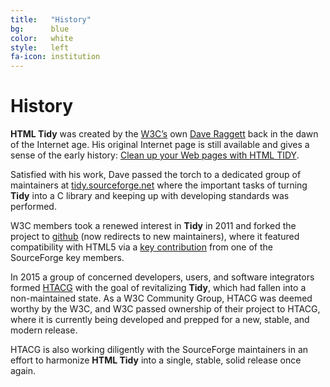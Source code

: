 ```yaml
---
title:   "History"
bg:      blue
color:   white
style:   left
fa-icon: institution
---
```


History
=======

**HTML Tidy** was created by the [W3C’s][6] own [Dave Raggett][1] back in the
dawn of the Internet age. His original Internet page is still available and
gives a sense of the early history: [Clean up your Web pages with HTML TIDY][2].

Satisfied with his work, Dave passed the torch to a dedicated group of
maintainers at [tidy.sourceforge.net][5] where the important tasks of turning
**Tidy** into a C library and keeping up with developing standards was
performed.

W3C members took a renewed interest in **Tidy** in 2011 and forked the
project to [github][7] (now redirects to new maintainers), where it featured
compatibility with HTML5 via a [key contribution][8] from one of the SourceForge
key members.

In 2015 a group of concerned developers, users, and software integrators formed
[HTACG][9] with the goal of revitalizing **Tidy**, which had fallen into a
non-maintained state. As a W3C Community Group, HTACG was deemed worthy by the
W3C, and W3C passed ownership of their project to HTACG, where it is currently
being developed and prepped for a new, stable, and modern release.

HTACG is also working diligently with the SourceForge maintainers in an effort
to harmonize **HTML Tidy** into a single, stable, solid release once again.


[1]: http://www.w3.org/People/Raggett/
[2]: http://www.w3.org/People/Raggett/tidy/
[3]: http://www.w3.org/community/htacg/
[4]: https://github.com/htacg/tidy-html5
[5]: http://tidy.sourceforge.net/
[6]: http://www.w3.org/
[7]: https://github.com/w3c/tidy-html5
[8]: https://lists.w3.org/Archives/Public/www-archive/2011Nov/0007.html
[9]: http://www.htacg.org
